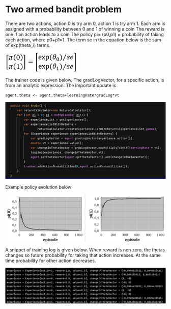 # Two armed bandit problem

There are two actions, action 0 is try arm 0, action 1 is try arm 1.  Each arm is assigned with a probability between 0 and 1 of winning a coin
The reward is one if an action leads to a coin
The policy pi= (p0,p1) = probability of taking each action, where p0+p1=1. The term se in the equation below is the sum of exp(theta_i) terms.



![bandit_policy.png](pics%2Fbandit_policy.png)

The trainer code is given below. The gradLogVector, for a specific action, is from an 
analytic expression. The important update is
        
    agent.theta <- agent.theta+learningRate*gradLog*vt

![bandit_trainercode.png](pics%2Fbandit_trainercode.png)


Example policy evolution below

![bandit_evolution.png](pics%2Fbandit_evolution.png)

A snippet of training log is given below. When reward is non zero, the thetas changes so future probability for 
taking that action increases. At the same time probability for other action decreases.  

![train_log_snippet.png](pics%2Ftrain_log_snippet.png)